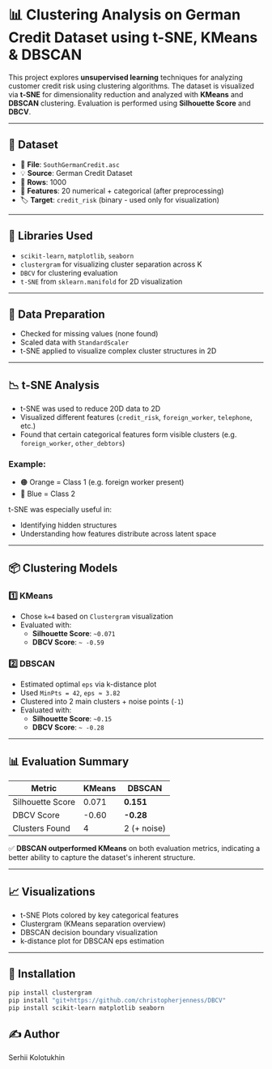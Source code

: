 # 📊 Clustering Analysis on German Credit Dataset using t-SNE, KMeans & DBSCAN

This project explores **unsupervised learning** techniques for analyzing customer credit risk using clustering algorithms. The dataset is visualized via **t-SNE** for dimensionality reduction and analyzed with **KMeans** and **DBSCAN** clustering. Evaluation is performed using **Silhouette Score** and **DBCV**.

---

## 📁 Dataset

- 📄 **File**: `SouthGermanCredit.asc`
- 💡 **Source**: German Credit Dataset
- 🧾 **Rows**: 1000
- 🔢 **Features**: 20 numerical + categorical (after preprocessing)
- 🏷️ **Target**: `credit_risk` (binary - used only for visualization)

---

## 🧰 Libraries Used

- `scikit-learn`, `matplotlib`, `seaborn`
- `clustergram` for visualizing cluster separation across K
- `DBCV` for clustering evaluation
- `t-SNE` from `sklearn.manifold` for 2D visualization

---

## 🧼 Data Preparation

- Checked for missing values (none found)
- Scaled data with `StandardScaler`
- t-SNE applied to visualize complex cluster structures in 2D

---

## 📉 t-SNE Analysis

- t-SNE was used to reduce 20D data to 2D
- Visualized different features (`credit_risk`, `foreign_worker`, `telephone`, etc.)
- Found that certain categorical features form visible clusters (e.g. `foreign_worker`, `other_debtors`)

### Example:
- 🟠 Orange = Class 1 (e.g. foreign worker present)
- 🔵 Blue = Class 2

t-SNE was especially useful in:
- Identifying hidden structures
- Understanding how features distribute across latent space

---

## 📦 Clustering Models

### 1️⃣ **KMeans**

- Chose `k=4` based on `Clustergram` visualization
- Evaluated with:
  - **Silhouette Score**: `~0.071`
  - **DBCV Score**: `~ -0.59`

### 2️⃣ **DBSCAN**

- Estimated optimal `eps` via k-distance plot
- Used `MinPts = 42`, `eps ≈ 3.82`
- Clustered into 2 main clusters + noise points (`-1`)
- Evaluated with:
  - **Silhouette Score**: `~0.15`
  - **DBCV Score**: `~ -0.28`

---

## 📊 Evaluation Summary

| Metric            | KMeans      | DBSCAN     |
|-------------------|-------------|------------|
| Silhouette Score  | 0.071       | **0.151**  |
| DBCV Score        | -0.60       | **-0.28**  |
| Clusters Found    | 4           | 2 (+ noise)|

✅ **DBSCAN outperformed KMeans** on both evaluation metrics, indicating a better ability to capture the dataset's inherent structure.

---

## 📈 Visualizations

- t-SNE Plots colored by key categorical features
- Clustergram (KMeans separation overview)
- DBSCAN decision boundary visualization
- k-distance plot for DBSCAN eps estimation

---

## 🚀 Installation

```bash
pip install clustergram
pip install "git+https://github.com/christopherjenness/DBCV"
pip install scikit-learn matplotlib seaborn
```

## ✍️ Author

Serhii Kolotukhin
